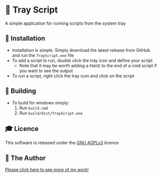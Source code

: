 # 📜 Tray Script
A simple application for running scripts from the system tray

## 🔧 Installation
* Installation is simple. Simply download the latest release from GitHub and run the `TrayScript.exe` file
* To add a script to run, double click the tray icon and define your script
  * Note that it may be worth adding a `PAUSE` to the end of a cmd script if you want to see the output
* To run a script, right click the tray icon and click on the script

## 👷 Building
* To build for windows simply:
  1. Run `build.cmd`
  2. Run `build/dist/TrayScript.exe`

## 🎓 Licence
This software is released under the [GNU AGPLv3](LICENSE) licence

## 👨 The Author
[Please click here to see more of my work!](https://tomstowe.co.uk)
